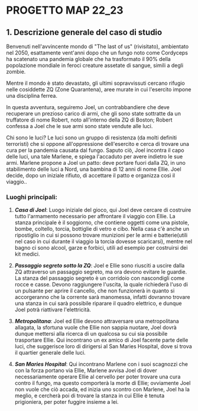 # PROGETTO MAP 22_23
## 1. **Descrizione generale del caso di studio**

Benvenuti nell'avvincente mondo di "The last of us" (rivisitato), ambientato nel 2050, esattamente vent'anni dopo che un fungo noto come Cordyceps ha scatenato una pandemia globale che ha trasformato il 90% della popolazione mondiale in feroci creature assetate di sangue, simili a degli zombie. 

Mentre il mondo è stato devastato, gli ultimi sopravvissuti cercano rifugio nelle cosiddette ZQ (Zone Quarantena), aree murate in cui l'esercito impone una disciplina ferrea. 

In questa avventura, seguiremo Joel, un contrabbandiere che deve recuperare un prezioso carico di armi, che gli sono state sottratte da un truffatore di nome Robert, noto all'interno della ZQ di Boston;
Robert confessa a Joel che le sue armi sono state vendute alle luci. 

Chi sono le luci? Le luci sono un gruppo di resistenza
(da molti definiti terroristi) che si oppone all'oppressione dell'esercito e cerca di trovare una cura per la pandemia causata dal fungo. Saputo ciò, Joel
incontra il capo delle luci, una tale Marlene, e spiega l'accaduto per avere indietro le sue armi. Marlene propone a Joel un patto: deve portare fuori dalla ZQ,
in uno stabilimento delle luci a Nord, una bambina di 12 anni di nome Ellie. Joel decide, dopo un iniziale rifiuto, di accettare il patto e organizza così il viaggio..


### **Luoghi principali**:

1. ***Casa di Joel***: Luogo iniziale del gioco, qui Joel deve cercare di costruire tutto l'armamento necessario per affrontare il viaggio con Ellie. La stanza principale è il soggiorno, che contiene oggetti come una pistole, bombe, coltello, torcia, bottiglie di vetro e cibo. Nella casa c'è anche un ripostiglio in cui si possono trovare munizioni per le armi e batterie(utili nel caso in cui durante il viaggio la torcia dovesse scaricarsi), mentre nel bagno ci sono alcool, garze e forbici, utili ad esempio per costruirsi dei kit medici.

2. ***Passaggio segreto sotto la ZQ***: Joel e Ellie sono riusciti a uscire dalla ZQ attraverso un passaggio segreto, ma ora devono evitare le guardie. La stanza del passaggio segreto è un corridoio con nascondigli come rocce e casse. Devono raggiungere l'uscita, la quale richiederà l'uso di un pulsante per aprire il cancello, che non funzionerà in quanto si accorgeranno che la corrente sarà manomessa, infatti dovranno trovare una stanza in cui sarà possibile riparare il quadro elettrico, e dunque Joel potrà riattivare l'elettricità.

3. ***Metropolitana***: Joel ed Ellie devono attraversare una metropolitana allagata, la sfortuna vuole che Ellie non sappia nuotare, Joel dovrà dunque mettersi alla ricerca di un qualcosa su cui sia possibile trasportare Ellie. Qui incontrano un ex amico di Joel facente parte delle luci, che suggerisce loro di dirigersi al San Maries Hospital, dove si trova il quartier generale delle luci.

4. ***San Maries Hospital***: Qui incontrano Marlene con i suoi scagnozzi che con la forza portano via Ellie, Marlene avvisa Joel di dover necessariamente operare Ellie al cervello per poter trovare una cura contro il fungo, ma questo comporterà la morte di Ellie; ovviamente Joel non vuole che ciò accada, ed inizia uno scontro con Marlene, Joel ha la meglio, e cercherà poi di trovare la stanza in cui Ellie è tenuta prigioniera, per poter fuggire insieme a lei.

